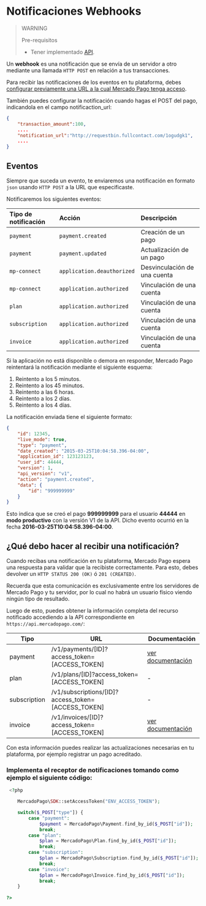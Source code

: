# Notificaciones Webhooks

> WARNING
>
> Pre-requisitos
>
> * Tener implementado [API](/guides/payments/api/introduction.es.md).

Un **webhook** es una notificación que se envía de un servidor a otro mediante una llamada `HTTP POST` en relación a tus transacciones.

Para recibir las notificaciones de los eventos en tu plataforma, debes [configurar previamente una URL a la cual Mercado Pago tenga acceso](https://www.mercadopago.com/mla/account/webhooks).

También puedes configurar la notificación cuando hagas el POST del pago, indicandola en el campo notificaction_url:

```json
{
	"transaction_amount":100,
	....
	"notification_url":"http://requestbin.fullcontact.com/1ogudgk1",
    ....
}
```


## Eventos

Siempre que suceda un evento, te enviaremos una notificación en formato `json` usando `HTTP POST` a la URL que especificaste.

Notificaremos los siguientes eventos:

| Tipo de notificación |           Acción           |         Descripción          |
| :------------------- | :------------------------- | :--------------------------- |
| `payment`            | `payment.created`          | Creación de un pago          |
| `payment`            | `payment.updated`          | Actualización de un pago     |
| `mp-connect`         | `application.deauthorized` | Desvinculación de una cuenta |
| `mp-connect`         | `application.authorized`   | Vinculación de una cuenta    |
| `plan`               | `application.authorized`   | Vinculación de una cuenta    |
| `subscription`       | `application.authorized`   | Vinculación de una cuenta    |
| `invoice`            | `application.authorized`   | Vinculación de una cuenta    |

Si la aplicación no está disponible o demora en responder, Mercado Pago reintentará la notificación mediante el siguiente esquema:

1. Reintento a los 5 minutos.
2. Reintento a los 45 minutos.
3. Reintento a las 6 horas.
4. Reintento a los 2 días.
5. Reintento a los 4 días.

La notificación enviada tiene el siguiente formato:

```json
{
    "id": 12345,
    "live_mode": true,
    "type": "payment",
    "date_created": "2015-03-25T10:04:58.396-04:00",
    "application_id": 123123123,
    "user_id": 44444,
    "version": 1,
    "api_version": "v1",
    "action": "payment.created",
    "data": {
        "id": "999999999"
    }
}
```

Esto indica que se creó el pago **999999999** para el usuario **44444** en **modo productivo** con la versión V1 de la API. Dicho evento ocurrió en la fecha **2016-03-25T10:04:58.396-04:00**.


## ¿Qué debo hacer al recibir una notificación?

Cuando recibas una notificación en tu plataforma, Mercado Pago espera una respuesta para validar que la recibiste correctamente. Para esto, debes devolver un `HTTP STATUS 200 (OK)` ó `201 (CREATED)`.

Recuerda que esta comunicación es exclusivamente entre los servidores de Mercado Pago y tu servidor, por lo cual no habrá un usuario físico viendo ningún tipo de resultado.

Luego de esto, puedes obtener la información completa del recurso notificado accediendo a la API correspondiente en `https://api.mercadopago.com/`:

Tipo         | URL                                                | Documentación
------------ | -------------------------------------------------- | --------------------
payment      | /v1/payments/[ID]?access\_token=[ACCESS\_TOKEN]      | [ver documentación](https://www.mercadopago.com.ar/developers/es/reference/payments/_payments_id/get/)
plan         | /v1/plans/[ID]?access\_token=[ACCESS\_TOKEN]         | -
subscription | /v1/subscriptions/[ID]?access\_token=[ACCESS\_TOKEN] | -
invoice      | /v1/invoices/[ID]?access\_token=[ACCESS\_TOKEN]      | [ver documentación](https://www.mercadopago.com.ar/developers/es/reference/invoices/_invoices_id/get/)


Con esta información puedes realizar las actualizaciones necesarias en tu plataforma, por ejemplo registrar un pago acreditado.

### Implementa el receptor de notificaciones tomando como ejemplo el siguiente código:

```php
 <?php

    MercadoPago\SDK::setAccessToken("ENV_ACCESS_TOKEN");

    switch($_POST["type"]) {
        case "payment":
            $payment = MercadoPago\Payment.find_by_id($_POST["id"]);
            break;
        case "plan":
            $plan = MercadoPago\Plan.find_by_id($_POST["id"]);
            break;
        case "subscription":
            $plan = MercadoPago\Subscription.find_by_id($_POST["id"]);
            break;
        case "invoice":
            $plan = MercadoPago\Invoice.find_by_id($_POST["id"]);
            break;
    }
    
?>
```
